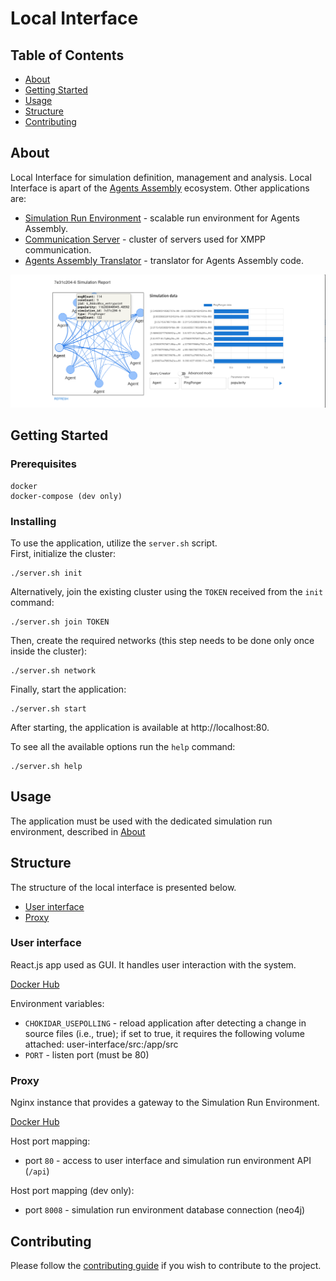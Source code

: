 # Local Interface

## Table of Contents

- [About](#about)
- [Getting Started](#getting_started)
- [Usage](#usage)
- [Structure](#structure)
- [Contributing](#contributing)

## About <a name = "about"></a>

Local Interface for simulation definition, management and analysis.
Local Interface is apart of the [Agents Assembly](https://agents-assembly.com) ecosystem.
Other applications are:
- [Simulation Run Environment](https://github.com/agent-base-information-flow-simulation/simulation-run-environment) - scalable run environment for Agents Assembly.
- [Communication Server](https://github.com/agent-based-information-flow-simulation/communication-server) - cluster of servers used for XMPP communication.
- [Agents Assembly Translator](https://github.com/agent-based-information-flow-simulation/agents-assembly-translator) - translator for Agents Assembly code.

![aasm_vis](.readme-images/ui_vis_tab_example.png)

## Getting Started <a name = "getting_started"></a>

### Prerequisites

```
docker
docker-compose (dev only)
```

### Installing
To use the application, utilize the `server.sh` script. </br>
First, initialize the cluster:
```
./server.sh init
```

Alternatively, join the existing cluster using the `TOKEN` received from the `init` command:
```
./server.sh join TOKEN
```

Then, create the required networks (this step needs to be done only once inside the cluster):
```
./server.sh network
```

Finally, start the application:
```
./server.sh start
```
After starting, the application is available at http://localhost:80.

To see all the available options run the `help` command:
```
./server.sh help
```

## Usage <a name = "usage"></a>
The application must be used with the dedicated simulation run environment, described in [About](#about)

## Structure <a name = "structure"></a>
The structure of the local interface is presented below.
- [User interface](#db)
- [Proxy](#db-gui)

### User interface
React.js app used as GUI. It handles user interaction with the system.

[Docker Hub](https://hub.docker.com/r/madpeh/li-user-interface)

Environment variables:
* `CHOKIDAR_USEPOLLING` - reload application after detecting a change in source files (i.e., true); if set to true, it requires the following volume attached: user-interface/src:/app/src
* `PORT` - listen port (must be 80)

### Proxy
Nginx instance that provides a gateway to the Simulation Run Environment.

[Docker Hub](https://hub.docker.com/r/madpeh/li-proxy)

Host port mapping:
* port `80` - access to user interface and simulation run environment API (`/api`)

Host port mapping (dev only):
* port `8008` - simulation run environment database connection (neo4j)

## Contributing <a name = "contributing"></a>
Please follow the [contributing guide](CONTRIBUTING.md) if you wish to contribute to the project.
